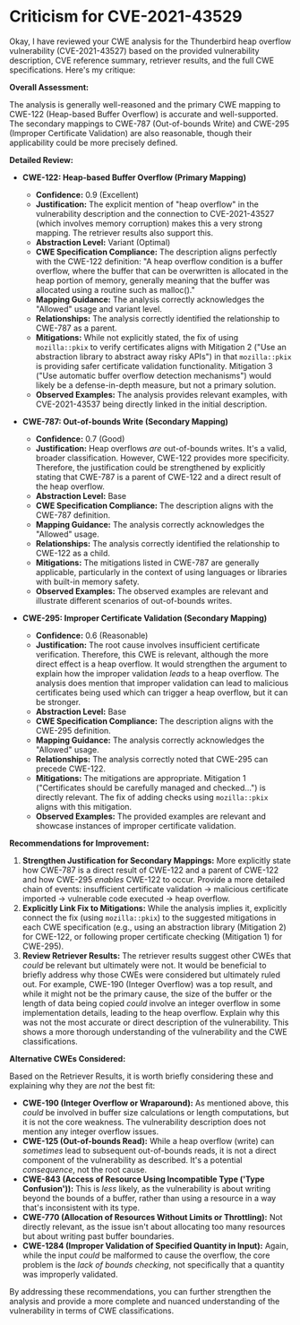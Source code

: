 # Criticism for CVE-2021-43529

Okay, I have reviewed your CWE analysis for the Thunderbird heap overflow vulnerability (CVE-2021-43527) based on the provided vulnerability description, CVE reference summary, retriever results, and the full CWE specifications. Here's my critique:

**Overall Assessment:**

The analysis is generally well-reasoned and the primary CWE mapping to CWE-122 (Heap-based Buffer Overflow) is accurate and well-supported. The secondary mappings to CWE-787 (Out-of-bounds Write) and CWE-295 (Improper Certificate Validation) are also reasonable, though their applicability could be more precisely defined.

**Detailed Review:**

*   **CWE-122: Heap-based Buffer Overflow (Primary Mapping)**

    *   **Confidence:** 0.9 (Excellent)
    *   **Justification:** The explicit mention of "heap overflow" in the vulnerability description and the connection to CVE-2021-43527 (which involves memory corruption) makes this a very strong mapping. The retriever results also support this.
    *   **Abstraction Level:** Variant (Optimal)
    *   **CWE Specification Compliance:** The description aligns perfectly with the CWE-122 definition: "A heap overflow condition is a buffer overflow, where the buffer that can be overwritten is allocated in the heap portion of memory, generally meaning that the buffer was allocated using a routine such as malloc()."
    *   **Mapping Guidance:** The analysis correctly acknowledges the "Allowed" usage and variant level.
    *   **Relationships:** The analysis correctly identified the relationship to CWE-787 as a parent.
    *   **Mitigations:** While not explicitly stated, the fix of using `mozilla::pkix` to verify certificates aligns with Mitigation 2 ("Use an abstraction library to abstract away risky APIs") in that `mozilla::pkix` is providing safer certificate validation functionality. Mitigation 3 ("Use automatic buffer overflow detection mechanisms") would likely be a defense-in-depth measure, but not a primary solution.
    *   **Observed Examples:** The analysis provides relevant examples, with CVE-2021-43537 being directly linked in the initial description.

*   **CWE-787: Out-of-bounds Write (Secondary Mapping)**

    *   **Confidence:** 0.7 (Good)
    *   **Justification:** Heap overflows *are* out-of-bounds writes. It's a valid, broader classification. However, CWE-122 provides more specificity. Therefore, the justification could be strengthened by explicitly stating that CWE-787 is a parent of CWE-122 and a direct result of the heap overflow.
    *   **Abstraction Level:** Base
    *   **CWE Specification Compliance:** The description aligns with the CWE-787 definition.
    *   **Mapping Guidance:** The analysis correctly acknowledges the "Allowed" usage.
    *   **Relationships:** The analysis correctly identified the relationship to CWE-122 as a child.
    *   **Mitigations:** The mitigations listed in CWE-787 are generally applicable, particularly in the context of using languages or libraries with built-in memory safety.
    *   **Observed Examples:** The observed examples are relevant and illustrate different scenarios of out-of-bounds writes.

*   **CWE-295: Improper Certificate Validation (Secondary Mapping)**

    *   **Confidence:** 0.6 (Reasonable)
    *   **Justification:**  The root cause involves insufficient certificate verification. Therefore, this CWE is relevant, although the more direct effect is a heap overflow. It would strengthen the argument to explain how the improper validation *leads* to a heap overflow. The analysis does mention that improper validation can lead to malicious certificates being used which can trigger a heap overflow, but it can be stronger.
    *   **Abstraction Level:** Base
    *   **CWE Specification Compliance:** The description aligns with the CWE-295 definition.
    *   **Mapping Guidance:** The analysis correctly acknowledges the "Allowed" usage.
    *   **Relationships:** The analysis correctly noted that CWE-295 can precede CWE-122.
    *   **Mitigations:** The mitigations are appropriate. Mitigation 1 ("Certificates should be carefully managed and checked...") is directly relevant. The fix of adding checks using `mozilla::pkix` aligns with this mitigation.
    *   **Observed Examples:** The provided examples are relevant and showcase instances of improper certificate validation.

**Recommendations for Improvement:**

1.  **Strengthen Justification for Secondary Mappings:** More explicitly state how CWE-787 is a direct result of CWE-122 and a parent of CWE-122 and how CWE-295 *enables* CWE-122 to occur. Provide a more detailed chain of events: insufficient certificate validation -> malicious certificate imported -> vulnerable code executed -> heap overflow.
2.  **Explicitly Link Fix to Mitigations:**  While the analysis implies it, explicitly connect the fix (using `mozilla::pkix`) to the suggested mitigations in each CWE specification (e.g., using an abstraction library (Mitigation 2) for CWE-122, or following proper certificate checking (Mitigation 1) for CWE-295).
3.  **Review Retriever Results:** The retriever results suggest other CWEs that *could* be relevant but ultimately were not. It would be beneficial to briefly address why those CWEs were considered but ultimately ruled out. For example, CWE-190 (Integer Overflow) was a top result, and while it might not be the primary cause, the size of the buffer or the length of data being copied *could* involve an integer overflow in some implementation details, leading to the heap overflow. Explain why this was not the most accurate or direct description of the vulnerability. This shows a more thorough understanding of the vulnerability and the CWE classifications.

**Alternative CWEs Considered:**

Based on the Retriever Results, it is worth briefly considering these and explaining why they are *not* the best fit:

*   **CWE-190 (Integer Overflow or Wraparound):** As mentioned above, this *could* be involved in buffer size calculations or length computations, but it is not the core weakness. The vulnerability description does not mention any integer overflow issues.
*   **CWE-125 (Out-of-bounds Read):** While a heap overflow (write) can *sometimes* lead to subsequent out-of-bounds reads, it is not a direct component of the vulnerability as described. It's a potential *consequence*, not the root cause.
*   **CWE-843 (Access of Resource Using Incompatible Type ('Type Confusion')):**  This is *less* likely, as the vulnerability is about writing beyond the bounds of a buffer, rather than using a resource in a way that's inconsistent with its type.
*   **CWE-770 (Allocation of Resources Without Limits or Throttling):** Not directly relevant, as the issue isn't about allocating too many resources but about writing past buffer boundaries.
*  **CWE-1284 (Improper Validation of Specified Quantity in Input):** Again, while the input *could* be malformed to cause the overflow, the core problem is the *lack of bounds checking*, not specifically that a quantity was improperly validated.

By addressing these recommendations, you can further strengthen the analysis and provide a more complete and nuanced understanding of the vulnerability in terms of CWE classifications.